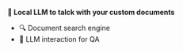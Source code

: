 **🚀 Local LLM to talck with your custom documents**
* 🔍 Document search engine
* 🤝 LLM interaction for QA
